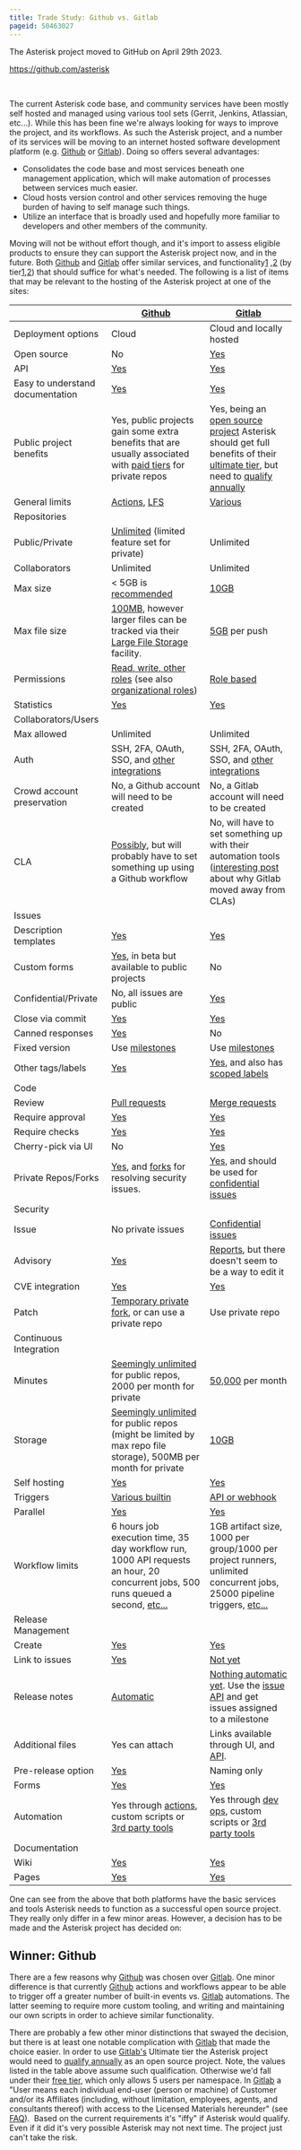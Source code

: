 ```yaml
---
title: Trade Study: Github vs. Gitlab
pageid: 50463027
---
```


The Asterisk project moved to GitHub on April 29th 2023.

https://github.com/asterisk

 

The current Asterisk code base, and community services have been mostly self hosted and managed using various tool sets (Gerrit, Jenkins, Atlassian, etc...). While this has been fine we're always looking for ways to improve the project, and its workflows. As such the Asterisk project, and a number of its services will be moving to an internet hosted software development platform (e.g. [Github](https://github.com/) or [Gitlab](https://gitlab.com/)). Doing so offers several advantages:

* Consolidates the code base and most services beneath one management application, which will make automation of processes between services much easier.
* Cloud hosts version control and other services removing the huge burden of having to self manage such things.
* Utilize an interface that is broadly used and hopefully more familiar to developers and other members of the community.

Moving will not be without effort though, and it's import to assess eligible products to ensure they can support the Asterisk project now, and in the future. Both [Github](https://github.com/) and [Gitlab](https://gitlab.com/) offer similar services, and functionality[1](https://github.com/features) ,[2](https://about.gitlab.com/features/) (by tier[1](https://docs.github.com/en/get-started/learning-about-github/githubs-products),[2](https://about.gitlab.com/features/by-paid-tier/)) that should suffice for what's needed. The following is a list of items that may be relevant to the hosting of the Asterisk project at one of the sites:



|  | [Github](https://github.com/) | [Gitlab](https://gitlab.com/) |
| --- | --- | --- |
| Deployment options | Cloud | Cloud and locally hosted |
| Open source | No | [Yes](https://gitlab.com/gitlab-org/gitlab) |
| API | [Yes](https://docs.github.com/en/rest) | [Yes](https://docs.gitlab.com/ee/api/) |
| Easy to understand documentation | [Yes](https://docs.github.com/en) | [Yes](https://docs.gitlab.com/) |
| Public project benefits | Yes, public projects gain some extra benefits that are usually associated with [paid tiers](https://github.com/pricing) for private repos | Yes, being an [open source project](https://about.gitlab.com/solutions/open-source/) Asterisk should get full benefits of their [ultimate tier](https://about.gitlab.com/pricing/), but need to [qualify annually](https://about.gitlab.com/solutions/open-source/join/) |
| General limits | [Actions](https://docs.github.com/en/actions/learn-github-actions/usage-limits-billing-and-administration), [LFS](https://docs.github.com/en/repositories/working-with-files/managing-large-files/about-large-files-on-github) | [Various](https://docs.gitlab.com/ee/user/gitlab_com/index.html) |
| Repositories |  |  |
| Public/Private | [Unlimited](https://docs.github.com/en/repositories/creating-and-managing-repositories/about-repositories) (limited feature set for private) | Unlimited |
| Collaborators | Unlimited | Unlimited |
| Max size | < 5GB is [recommended](https://docs.github.com/en/repositories/working-with-files/managing-large-files/about-large-files-on-github) | [10GB](https://docs.gitlab.com/ee/user/gitlab_com/index.html#repository-size-limit) |
| Max file size | [100MB](https://docs.github.com/en/repositories/working-with-files/managing-large-files/about-large-files-on-github), however larger files can be tracked via their [Large File Storage](https://docs.github.com/en/repositories/working-with-files/managing-large-files/about-git-large-file-storage) facility. | [5GB](https://docs.gitlab.com/ee/user/gitlab_com/index.html#repository-size-limit) per push |
| Permissions | [Read, write, other roles](https://docs.github.com/en/organizations/managing-access-to-your-organizations-repositories/repository-roles-for-an-organization) (see also [organizational roles](https://docs.github.com/en/organizations/managing-peoples-access-to-your-organization-with-roles/roles-in-an-organization)) | [Role based](https://docs.gitlab.com/ee/user/permissions.html) |
| Statistics | [Yes](https://docs.github.com/en/repositories/viewing-activity-and-data-for-your-repository/viewing-a-summary-of-repository-activity) | [Yes](https://docs.gitlab.com/ee/user/analytics/repository_analytics.html) |
| Collaborators/Users |  |  |
| Max allowed | Unlimited | Unlimited |
| Auth | SSH, 2FA, OAuth, SSO, and [other integrations](https://docs.github.com/en/authentication) | SSH, 2FA, OAuth, SSO, and [other integrations](https://docs.gitlab.com/ee/topics/authentication/) |
| Crowd account preservation | No, a Github account will need to be created | No, a Gitlab account will need to be created |
| CLA | [Possibly](https://github.com/cla-assistant/cla-assistant), but will probably have to set something up using a Github workflow | No, will have to set something up with their automation tools ([interesting post](https://stackoverflow.com/questions/54132483/how-to-ask-for-cla-signature-in-merge-requests-on-gitlab) about why Gitlab moved away from CLAs) |
| Issues |  |  |
| Description templates | [Yes](https://docs.github.com/en/communities/using-templates-to-encourage-useful-issues-and-pull-requests/configuring-issue-templates-for-your-repository) | [Yes](https://docs.gitlab.com/ee/user/project/issues/index.html) |
| Custom forms | [Yes](https://docs.github.com/en/communities/using-templates-to-encourage-useful-issues-and-pull-requests/configuring-issue-templates-for-your-repository#creating-issue-forms), in beta but available to public projects | No |
| Confidential/Private | No, all issues are public | [Yes](https://docs.gitlab.com/ee/user/project/issues/confidential_issues.html) |
| Close via commit | [Yes](https://docs.github.com/en/issues/tracking-your-work-with-issues/linking-a-pull-request-to-an-issue#linking-a-pull-request-to-an-issue-using-a-keyword) | [Yes](https://docs.gitlab.com/ee/user/project/issues/managing_issues.html#closing-issues-automatically) |
| Canned responses | [Yes](https://docs.github.com/en/get-started/writing-on-github/working-with-saved-replies) | No |
| Fixed version | Use [milestones](https://docs.github.com/en/issues/using-labels-and-milestones-to-track-work/about-milestones) | Use [milestones](https://docs.gitlab.com/ee/user/project/milestones/) |
| Other tags/labels | [Yes](https://docs.github.com/en/issues/using-labels-and-milestones-to-track-work/managing-labels) | [Yes](https://docs.gitlab.com/ee/user/project/labels.html), and also has [scoped labels](https://docs.gitlab.com/ee/user/project/labels.html#scoped-labels) |
| Code |  |  |
| Review | [Pull requests](https://docs.github.com/en/pull-requests/collaborating-with-pull-requests/proposing-changes-to-your-work-with-pull-requests/about-pull-requests) | [Merge requests](https://docs.gitlab.com/ee/user/project/merge_requests/) |
| Require approval | [Yes](https://docs.github.com/en/repositories/configuring-branches-and-merges-in-your-repository/defining-the-mergeability-of-pull-requests/about-protected-branches) | [Yes](https://docs.gitlab.com/ee/user/project/merge_requests/approvals/) |
| Require checks | [Yes](https://docs.github.com/en/repositories/configuring-branches-and-merges-in-your-repository/defining-the-mergeability-of-pull-requests/troubleshooting-required-status-checks) | [Yes](https://docs.gitlab.com/ee/user/project/merge_requests/merge_when_pipeline_succeeds.html) |
| Cherry-pick via UI | No | [Yes](https://docs.gitlab.com/ee/user/project/merge_requests/cherry_pick_changes.html) |
| Private Repos/Forks | [Yes](https://docs.github.com/en/repositories/managing-your-repositorys-settings-and-features/managing-repository-settings/setting-repository-visibility), and [forks](https://docs.github.com/en/code-security/repository-security-advisories/collaborating-in-a-temporary-private-fork-to-resolve-a-repository-security-vulnerability) for resolving security issues. | [Yes](https://docs.gitlab.com/ee/user/project/repository/forking_workflow.html), and should be used for [confidential issues](https://docs.gitlab.com/ee/user/project/merge_requests/confidential.html) |
| Security |  |  |
| Issue | No private issues | [Confidential issues](https://docs.gitlab.com/ee/user/project/issues/confidential_issues.html) |
| Advisory | [Yes](https://docs.github.com/en/code-security/repository-security-advisories/about-github-security-advisories-for-repositories) | [Reports](https://docs.gitlab.com/ee/user/application_security/vulnerability_report/#manually-add-a-vulnerability-finding), but there doesn't seem to be a way to edit it |
| CVE integration | [Yes](https://docs.github.com/en/code-security/repository-security-advisories/publishing-a-repository-security-advisory#requesting-a-cve-identification-number-optional) | [Yes](https://docs.gitlab.com/ee/user/application_security/cve_id_request.html) |
| Patch | [Temporary private fork](https://docs.github.com/en/code-security/repository-security-advisories/collaborating-in-a-temporary-private-fork-to-resolve-a-repository-security-vulnerability), or can use a private repo | Use private repo |
| Continuous Integration |  |  |
| Minutes | [Seemingly unlimited](https://docs.github.com/en/billing/managing-billing-for-github-actions/about-billing-for-github-actions) for public repos, 2000 per month for private | [50,000](https://about.gitlab.com/pricing/) per month |
| Storage | [Seemingly unlimited](https://docs.github.com/en/billing/managing-billing-for-github-actions/about-billing-for-github-actions) for public repos (might be limited by max repo file storage), 500MB per month for private | [10GB](https://docs.gitlab.com/ee/user/usage_quotas.html) |
| Self hosting | [Yes](https://docs.github.com/en/actions/hosting-your-own-runners/about-self-hosted-runners) | [Yes](https://docs.gitlab.com/runner/) |
| Triggers | [Various builtin](https://docs.github.com/en/actions/using-workflows/events-that-trigger-workflows) | [API or webhook](https://docs.gitlab.com/ee/ci/triggers/) |
| Parallel | [Yes](https://docs.github.com/en/actions/using-workflows/workflow-syntax-for-github-actions) | [Yes](https://docs.gitlab.com/ee/ci/pipelines/) |
| Workflow limits | 6 hours job execution time, 35 day workflow run, 1000 API requests an hour, 20 concurrent jobs, 500 runs queued a second, [etc...](https://docs.github.com/en/actions/learn-github-actions/usage-limits-billing-and-administration) | 1GB artifact size, 1000 per group/1000 per project runners, unlimited concurrent jobs, 25000 pipeline triggers, [etc...](https://docs.gitlab.com/ee/user/gitlab_com/index.html#gitlab-cicd) |
| Release Management |  |  |
| Create | [Yes](https://docs.github.com/en/repositories/releasing-projects-on-github/about-releases) | [Yes](https://docs.gitlab.com/ee/user/project/releases/) |
| Link to issues | [Yes](https://docs.github.com/en/repositories/releasing-projects-on-github/linking-to-releases) | [Not yet](https://gitlab.com/gitlab-org/gitlab/-/issues/199087) |
| Release notes | [Automatic](https://docs.github.com/en/repositories/releasing-projects-on-github/automatically-generated-release-notes) | [Nothing automatic yet](https://gitlab.com/gitlab-org/gitlab/-/issues/15563). Use the [issue API](https://docs.gitlab.com/ee/api/milestones.html#get-all-issues-assigned-to-a-single-milestone) and get issues assigned to a milestone |
| Additional files | Yes can attach | Links available through UI, and [API](https://docs.gitlab.com/ee/api/releases/links.html). |
| Pre-release option | [Yes](tps://docs.github.com/en/repositories/releasing-projects-on-github/managing-releases-in-a-repository) | Naming only |
| Forms | [Yes](https://docs.github.com/en/repositories/releasing-projects-on-github/automation-for-release-forms-with-query-parameters) | [Yes](https://about.gitlab.com/blog/2020/05/07/how-gitlab-automates-releases/) |
| Automation | Yes through [actions](https://github.com/features/actions), custom scripts or [3rd party tools](https://github.com/release-it/release-it) | Yes through [dev ops](https://docs.gitlab.com/ee/ci/introduction/#continuous-deployment), custom scripts or [3rd party tools](https://github.com/release-it/release-it) |
| Documentation |  |  |
| Wiki | [Yes](https://docs.github.com/en/communities/documenting-your-project-with-wikis/about-wikis) | [Yes](https://docs.gitlab.com/ee/user/project/wiki/) |
| Pages | [Yes](https://docs.github.com/en/pages/getting-started-with-github-pages/about-github-pages) | [Yes](https://docs.gitlab.com/ee/user/project/pages/) |

One can see from the above that both platforms have the basic services and tools Asterisk needs to function as a successful open source project. They really only differ in a few minor areas. However, a decision has to be made and the Asterisk project has decided on:

Winner: Github
--------------

There are a few reasons why [Github](https://github.com/) was chosen over [Gitlab](https://gitlab.com/). One minor difference is that currently [Github](https://github.com/) actions and workflows appear to be able to trigger off a greater number of built-in events vs. [Gitlab](https://gitlab.com/) automations. The latter seeming to require more custom tooling, and writing and maintaining our own scripts in order to achieve similar functionality.

There are probably a few other minor distinctions that swayed the decision, but there is at least one notable complication with [Gitlab](https://gitlab.com/) that made the choice easier. In order to use [Gitlab's](https://gitlab.com/) Ultimate tier the Asterisk project would need to [qualify annually](https://about.gitlab.com/solutions/open-source/join/) as an open source project. Note, the values listed in the table above assume such qualification. Otherwise we'd fall under their [free tier](https://about.gitlab.com/pricing/), which only allows 5 users per namespace. In [Gitlab](https://gitlab.com/) a "User means each individual end-user (person or machine) of Customer and/or its Affiliates (including, without limitation, employees, agents, and consultants thereof) with access to the Licensed Materials hereunder" (see [FAQ](https://about.gitlab.com/pricing/)).  Based on the current requirements it's "iffy" if Asterisk would qualify. Even if it did it's very possible Asterisk may not next time. The project just can't take the risk.

  


